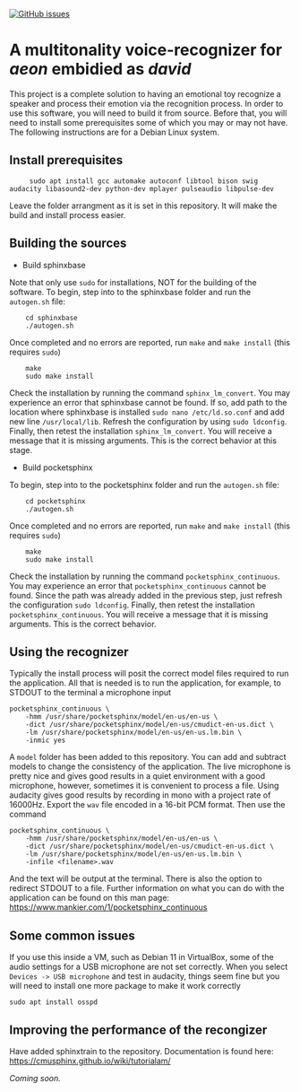 [![GitHub issues](https://img.shields.io/github/issues/cartheur/voice-recognizer)](https://github.com/cartheur/voice-recognizer/issues)

# A multitonality voice-recognizer for _aeon_ embidied as _david_

This project is a complete solution to having an emotional toy recognize a speaker and process their emotion via the recognition process. In order to use this software, you will need to build it from source. Before that, you will need to install some prerequisites some of which you may or may not have. The following instructions are for a Debian Linux system.

## Install prerequisites

```
     sudo apt install gcc automake autoconf libtool bison swig audacity libasound2-dev python-dev mplayer pulseaudio libpulse-dev
```
Leave the folder arrangment as it is set in this repository. It will make the build and install process easier.

## Building the sources

* Build sphinxbase

Note that only use `sudo` for installations, NOT for the building of the software. To begin, step into to the sphinxbase folder and run the `autogen.sh` file:
		
```
    cd sphinxbase
    ./autogen.sh
```
Once completed and no errors are reported, run `make` and `make install` (this requires `sudo`)

```
    make
    sudo make install
```	
Check the installation by running the command `sphinx_lm_convert`. You may experience an error that sphinxbase cannot be found. If so, add path to the location where sphinxbase is installed `sudo nano /etc/ld.so.conf` and add new line `/usr/local/lib`. Refresh the configuration by using `sudo ldconfig`. Finally, then retest the installation `sphinx_lm_convert`. You will receive a message that it is missing arguments. This is the correct behavior at this stage.

* Build pocketsphinx

To begin, step into to the pocketsphinx folder and run the `autogen.sh` file:
		
```
    cd pocketsphinx
    ./autogen.sh
```
Once completed and no errors are reported, run `make` and `make install` (this requires `sudo`)

```
    make
    sudo make install
```	
Check the installation by running the command `pocketsphinx_continuous`. You may experience an error that `pocketsphinx_continuous` cannot be found. Since the path was already added in the previous step, just refresh the configuration `sudo ldconfig`. Finally, then retest the installation `pocketsphinx_continuous`. You will receive a message that it is missing arguments. This is the correct behavior.

## Using the recognizer

Typically the install process will posit the correct model files required to run the application. All that is needed is to run the application, for example, to STDOUT to the terminal a microphone input

```
pocketsphinx_continuous \
    -hmm /usr/share/pocketsphinx/model/en-us/en-us \
    -dict /usr/share/pocketsphinx/model/en-us/cmudict-en-us.dict \
    -lm /usr/share/pocketsphinx/model/en-us/en-us.lm.bin \
    -inmic yes
```
A `model` folder has been added to this repository. You can add and subtract models to change the consistency of the application. The live microphone is pretty nice and gives good results in a quiet environment with a good microphone, however, sometimes it is convenient to process a file. Using audacity gives good results by recording in mono with a project rate of 16000Hz. Export the `wav` file encoded in a 16-bit PCM format. Then use the command

```
pocketsphinx_continuous \
    -hmm /usr/share/pocketsphinx/model/en-us/en-us \
    -dict /usr/share/pocketsphinx/model/en-us/cmudict-en-us.dict \
    -lm /usr/share/pocketsphinx/model/en-us/en-us.lm.bin \
    -infile <filename>.wav
```

And the text will be output at the terminal. There is also the option to redirect STDOUT to a file. Further information on what you can do with the application can be found on this man page: https://www.mankier.com/1/pocketsphinx_continuous

## Some common issues

If you use this inside a VM, such as Debian 11 in VirtualBox, some of the audio settings for a USB microphone are not set correctly. When you select `Devices -> USB microphone` and test in audacity, things seem fine but you will need to install one more package to make it work correctly
```
sudo apt install osspd
```

## Improving the performance of the recongizer

Have added sphinxtrain to the repository. Documentation is found here: https://cmusphinx.github.io/wiki/tutorialam/

*Coming soon.*

